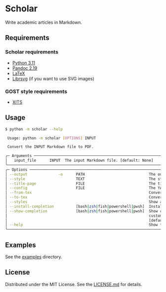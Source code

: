# Scholar

Write academic articles in Markdown.

## Requirements

### Scholar requirements

- [Python 3.11](https://www.python.org/)
- [Pandoc 2.19](https://github.com/jgm/pandoc)
- [LaTeX](https://www.latex-project.org/)
- [Librsvg](https://wiki.gnome.org/Projects/LibRsvg) (if you want to use SVG
  images)

### GOST style requirements

- [XITS](https://github.com/aliftype/xits)


## Usage

```sh
$ python -m scholar --help

 Usage: python -m scholar [OPTIONS] INPUT

 Convert the INPUT Markdown file to PDF.

╭─ Arguments ────────────────────────────────────────────────────────────────────────────────────────────────────────────────╮
│   input_file      INPUT  The input Markdown file. [default: None]                                                          │
╰────────────────────────────────────────────────────────────────────────────────────────────────────────────────────────────╯
╭─ Options ──────────────────────────────────────────────────────────────────────────────────────────────────────────────────╮
│ --output              -o      PATH                             The output file or directory. [default: (CWD)]              │
│ --style                       TEXT                             The style to use. [default: gost_thesis]                    │
│ --title-page                  FILE                             The title page to use. [default: None]                      │
│ --config                      FILE                             The YAML config file. [default: None]                       │
│ --from-tex                                                     Convert from LaTeX instead of Markdown.                     │
│ --to-tex                                                       Convert to LaTeX instead of PDF.                            │
│ --styles                                                       Show available styles and exit.                             │
│ --install-completion          [bash|zsh|fish|powershell|pwsh]  Install completion for the specified shell. [default: None] │
│ --show-completion             [bash|zsh|fish|powershell|pwsh]  Show completion for the specified shell, to copy it or      │
│                                                                customize the installation.                                 │
│                                                                [default: None]                                             │
│ --help                                                         Show this message and exit.                                 │
╰────────────────────────────────────────────────────────────────────────────────────────────────────────────────────────────╯
```


## Examples

See the [examples](examples) directory.


## License

Distributed under the MIT License. See the [LICENSE.md](LICENSE.md) for details.
